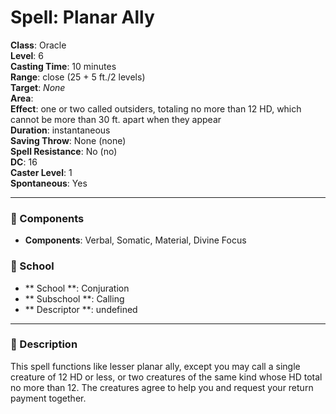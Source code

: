 
# Spell: Planar Ally
**Class**: Oracle  
**Level**: 6  
**Casting Time**: 10 minutes  
**Range**: close (25 + 5 ft./2 levels)  
**Target**: _None_  
**Area**:   
**Effect**: one or two called outsiders, totaling no more than 12 HD, which cannot be more than 30 ft. apart when they appear  
**Duration**: instantaneous  
**Saving Throw**: None (none)  
**Spell Resistance**: No (no)  
**DC**: 16  
**Caster Level**: 1  
**Spontaneous**: Yes

---

### 🔮 Components
- **Components**: Verbal, Somatic, Material, Divine Focus

### 🏫 School
- ** School **: Conjuration
- ** Subschool **: Calling
- ** Descriptor **: undefined
---

### 📜 Description
This spell functions like lesser planar ally, except you may call a single creature of 12 HD or less, or two creatures of the same kind whose HD total no more than 12. The creatures agree to help you and request your return payment together.
